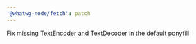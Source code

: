 ```yaml
---
'@whatwg-node/fetch': patch
---
```


Fix missing TextEncoder and TextDecoder in the default ponyfill
